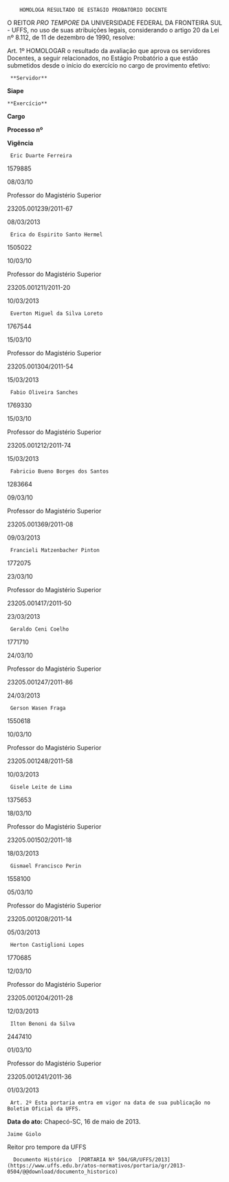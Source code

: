         HOMOLOGA RESULTADO DE ESTÁGIO PROBATÓRIO DOCENTE  

O REITOR *PRO TEMPORE* DA UNIVERSIDADE FEDERAL DA FRONTEIRA SUL - UFFS, no uso de suas atribuições legais, considerando o artigo 20 da Lei nº 8.112, de 11 de dezembro de 1990, resolve:

 Art. 1º HOMOLOGAR o resultado da avaliação que aprova os servidores Docentes, a seguir relacionados, no Estágio Probatório a que estão submetidos desde o início do exercício no cargo de provimento efetivo:

     **Servidor**

   **Siape**

    **Exercício**

   **Cargo**

   **Processo nº**

   **Vigência**

     Eric Duarte Ferreira

   1579885

   08/03/10

   Professor do Magistério Superior

   23205.001239/2011-67

   08/03/2013

     Erica do Espirito Santo Hermel

   1505022

   10/03/10

   Professor do Magistério Superior

   23205.001211/2011-20

   10/03/2013

     Everton Miguel da Silva Loreto

   1767544

   15/03/10

   Professor do Magistério Superior

   23205.001304/2011-54

   15/03/2013

     Fabio Oliveira Sanches

   1769330

   15/03/10

   Professor do Magistério Superior

   23205.001212/2011-74

   15/03/2013

     Fabricio Bueno Borges dos Santos

   1283664

   09/03/10

   Professor do Magistério Superior

   23205.001369/2011-08

   09/03/2013

     Francieli Matzenbacher Pinton

   1772075

   23/03/10

   Professor do Magistério Superior

   23205.001417/2011-50

   23/03/2013

     Geraldo Ceni Coelho

   1771710

   24/03/10

   Professor do Magistério Superior

   23205.001247/2011-86

   24/03/2013

     Gerson Wasen Fraga

   1550618

   10/03/10

   Professor do Magistério Superior

   23205.001248/2011-58

   10/03/2013

     Gisele Leite de Lima

   1375653

   18/03/10

   Professor do Magistério Superior

   23205.001502/2011-18

   18/03/2013

     Gismael Francisco Perin

   1558100

   05/03/10

   Professor do Magistério Superior

   23205.001208/2011-14

   05/03/2013

     Herton Castiglioni Lopes

   1770685

   12/03/10

   Professor do Magistério Superior

   23205.001204/2011-28

   12/03/2013

     Ilton Benoni da Silva

   2447410

   01/03/10

   Professor do Magistério Superior

   23205.001241/2011-36

   01/03/2013

     Art. 2º Esta portaria entra em vigor na data de sua publicação no Boletim Oficial da UFFS.

  

   **Data do ato:** Chapecó-SC, 16 de maio de 2013.   
 

    Jaime Giolo   
 Reitor pro tempore da UFFS 

      Documento Histórico  [PORTARIA Nº 504/GR/UFFS/2013](https://www.uffs.edu.br/atos-normativos/portaria/gr/2013-0504/@@download/documento_historico)     
      
